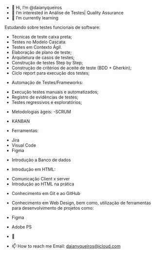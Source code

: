 - 👋 Hi, I’m @daianyqueiros
- 👀 I’m interested in  Análise de Testes| Quality Assurance
- 🌱 I’m currently learning
 
Estudando sobre testes funcionais de software:

- Técnicas de teste caixa preta; 
- Testes no Modelo Cascata.
- Testes em Contexto Ágil.
- Elaboração de plano de teste;
- Arquitetura de casos de testes; 
- Construção de testes Step by Step; 
- Construção de critérios de aceite de teste (BDD + Gherkin); 
- Ciclo report para execução dos testes; 

* Automação de Testes/Frameworks:
- Execução testes manuais e automatizados;
- Registro de evidências de testes;
- Testes regressivos e exploratórios;

* Metodologias ágeis:
-SCRUM 
- KANBAN

* Ferramentas:
- Jira 
- Visual Code 
- Figma

* Introdução a Banco de dados 

* Introdução em HTML:
- Comunicação Client x server
- Introdução ao HTML na prática

* Conhecimento em Git e ao GitHub

* Conhecimento em Web Design, bem como, utilização de ferramentas para desenvolvimento de projetos como:
- Figma 
- Adobe PS 


- 💞️ 
- 📫 How to reach me Email: daianyqueiros@icloud.com

<!---
daianyqueiros/daianyqueiros is a ✨ special ✨ repository because its `README.md` (this file) appears on your GitHub profile.
You can click the Preview link to take a look at your changes.
--->
